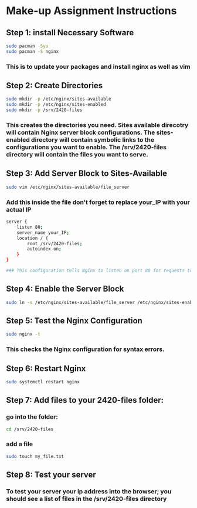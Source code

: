 # Make-up Assignment Instructions

## Step 1: install Necessary Software
```bash
sudo pacman -Syu
sudo pacman -S nginx
```
### This is to update your packages and install nginx as well as vim

## Step 2: Create Directories
```bash 
sudo mkdir -p /etc/nginx/sites-available
sudo mkdir -p /etc/nginx/sites-enabled
sudo mkdir -p /srv/2420-files
```
### This creates the directories you need. Sites available direcotry will contain Nginx server block configurations. The sites-enabled directory will contain symbolic links to the configurations you want to enable. The /srv/2420-files directory will contain the files you want to serve.

## Step 3: Add Server Block to Sites-Available
```bash
sudo vim /etc/nginx/sites-available/file_server
```
### Add this inside the file don't forget to replace your_IP with your actual IP
```bash
server {
    listen 80;
    server_name your_IP;
    location / {
        root /srv/2420-files;
        autoindex on;
    }
}

### This configuration tells Nginx to listen on port 80 for requests to your domain or IP address. When it receives a request, it serves files from the /srv/2420-files directory
```
## Step 4: Enable the Server Block
```bash
sudo ln -s /etc/nginx/sites-available/file_server /etc/nginx/sites-enabled/
```

## Step 5: Test the Nginx Configuration
```bash 
sudo nginx -t 
```
### This checks the Nginx configuration for syntax errors.

## Step 6: Restart Nginx
```bash
sudo systemctl restart nginx
```

## Step 7: Add files to your 2420-files folder:
### go into the folder:
```bash
cd /srv/2420-files
```
### add a file
```bash
sudo touch my_file.txt
```

## Step 8: Test your server 
### To test your server your ip address into the browser; you should see a list of files in the /srv/2420-files directory

